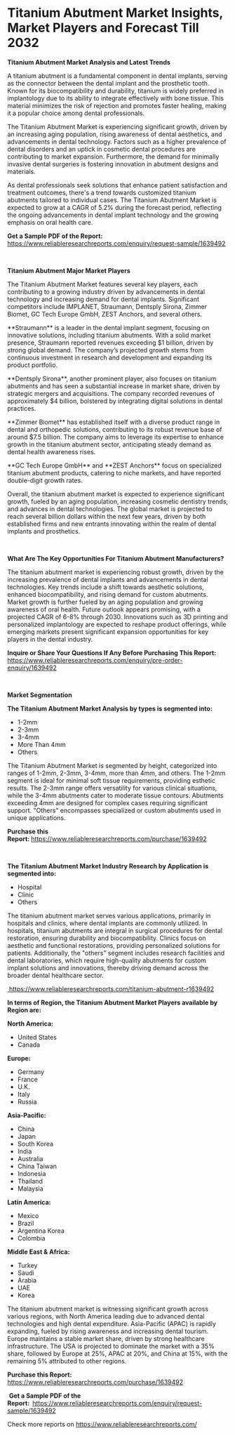 <p><h1>Titanium Abutment Market Insights, Market Players and Forecast Till 2032</h1></p><p><strong>Titanium Abutment Market Analysis and Latest Trends</strong></p>
<p><p>A titanium abutment is a fundamental component in dental implants, serving as the connector between the dental implant and the prosthetic tooth. Known for its biocompatibility and durability, titanium is widely preferred in implantology due to its ability to integrate effectively with bone tissue. This material minimizes the risk of rejection and promotes faster healing, making it a popular choice among dental professionals.</p><p>The Titanium Abutment Market is experiencing significant growth, driven by an increasing aging population, rising awareness of dental aesthetics, and advancements in dental technology. Factors such as a higher prevalence of dental disorders and an uptick in cosmetic dental procedures are contributing to market expansion. Furthermore, the demand for minimally invasive dental surgeries is fostering innovation in abutment designs and materials.</p><p>As dental professionals seek solutions that enhance patient satisfaction and treatment outcomes, there's a trend towards customized titanium abutments tailored to individual cases. The Titanium Abutment Market is expected to grow at a CAGR of 5.2% during the forecast period, reflecting the ongoing advancements in dental implant technology and the growing emphasis on oral health care.</p></p>
<p><strong>Get a Sample PDF of the Report:&nbsp;</strong> <a href="https://www.reliableresearchreports.com/enquiry/request-sample/1639492?utm_campaign=2189&utm_medium=2&utm_source=Github&utm_content=ia&utm_term=30012025&utm_id=titanium-abutment">https://www.reliableresearchreports.com/enquiry/request-sample/1639492</a></p>
<p>&nbsp;</p>
<p><strong>Titanium Abutment Major Market Players</strong></p>
<p><p>The Titanium Abutment Market features several key players, each contributing to a growing industry driven by advancements in dental technology and increasing demand for dental implants. Significant competitors include IMPLANET, Straumann, Dentsply Sirona, Zimmer Biomet, GC Tech Europe GmbH, ZEST Anchors, and several others.</p><p>**Straumann** is a leader in the dental implant segment, focusing on innovative solutions, including titanium abutments. With a solid market presence, Straumann reported revenues exceeding $1 billion, driven by strong global demand. The company’s projected growth stems from continuous investment in research and development and expanding its product portfolio.</p><p>**Dentsply Sirona**, another prominent player, also focuses on titanium abutments and has seen a substantial increase in market share, driven by strategic mergers and acquisitions. The company recorded revenues of approximately $4 billion, bolstered by integrating digital solutions in dental practices.</p><p>**Zimmer Biomet** has established itself with a diverse product range in dental and orthopedic solutions, contributing to its robust revenue base of around $7.5 billion. The company aims to leverage its expertise to enhance growth in the titanium abutment sector, anticipating steady demand as dental health awareness rises.</p><p>**GC Tech Europe GmbH** and **ZEST Anchors** focus on specialized titanium abutment products, catering to niche markets, and have reported double-digit growth rates. </p><p>Overall, the titanium abutment market is expected to experience significant growth, fueled by an aging population, increasing cosmetic dentistry trends, and advances in dental technologies. The global market is projected to reach several billion dollars within the next few years, driven by both established firms and new entrants innovating within the realm of dental implants and prosthetics.</p></p>
<p>&nbsp;</p>
<p><strong>What Are The Key Opportunities For Titanium Abutment Manufacturers?</strong></p>
<p><p>The titanium abutment market is experiencing robust growth, driven by the increasing prevalence of dental implants and advancements in dental technologies. Key trends include a shift towards aesthetic solutions, enhanced biocompatibility, and rising demand for custom abutments. Market growth is further fueled by an aging population and growing awareness of oral health. Future outlook appears promising, with a projected CAGR of 6-8% through 2030. Innovations such as 3D printing and personalized implantology are expected to reshape product offerings, while emerging markets present significant expansion opportunities for key players in the dental industry.</p></p>
<p><strong>Inquire or Share Your Questions If Any Before Purchasing This Report:</strong> <a href="https://www.reliableresearchreports.com/enquiry/pre-order-enquiry/1639492?utm_campaign=2189&utm_medium=2&utm_source=Github&utm_content=ia&utm_term=30012025&utm_id=titanium-abutment">https://www.reliableresearchreports.com/enquiry/pre-order-enquiry/1639492</a></p>
<p>&nbsp;</p>
<p><strong>Market Segmentation</strong></p>
<p><strong>The Titanium Abutment Market Analysis by types is segmented into:</strong></p>
<p><ul><li>1-2mm</li><li>2-3mm</li><li>3-4mm</li><li>More Than 4mm</li><li>Others</li></ul></p>
<p><p>The Titanium Abutment Market is segmented by height, categorized into ranges of 1-2mm, 2-3mm, 3-4mm, more than 4mm, and others. The 1-2mm segment is ideal for minimal soft tissue requirements, providing esthetic results. The 2-3mm range offers versatility for various clinical situations, while the 3-4mm abutments cater to moderate tissue contours. Abutments exceeding 4mm are designed for complex cases requiring significant support. "Others" encompasses specialized or custom abutments used in unique applications.</p></p>
<p><strong>Purchase this Report:&nbsp;</strong><a href="https://www.reliableresearchreports.com/purchase/1639492?utm_campaign=2189&utm_medium=2&utm_source=Github&utm_content=ia&utm_term=30012025&utm_id=titanium-abutment">https://www.reliableresearchreports.com/purchase/1639492</a></p>
<p>&nbsp;</p>
<p><strong>The Titanium Abutment Market Industry Research by Application is segmented into:</strong></p>
<p><ul><li>Hospital</li><li>Clinic</li><li>Others</li></ul></p>
<p><p>The titanium abutment market serves various applications, primarily in hospitals and clinics, where dental implants are commonly utilized. In hospitals, titanium abutments are integral in surgical procedures for dental restoration, ensuring durability and biocompatibility. Clinics focus on aesthetic and functional restorations, providing personalized solutions for patients. Additionally, the "others" segment includes research facilities and dental laboratories, which require high-quality abutments for custom implant solutions and innovations, thereby driving demand across the broader dental healthcare sector.</p></p>
<p><a href="https://www.reliableresearchreports.com/titanium-abutment-r1639492?utm_campaign=2189&utm_medium=2&utm_source=Github&utm_content=ia&utm_term=30012025&utm_id=titanium-abutment">&nbsp;https://www.reliableresearchreports.com/titanium-abutment-r1639492</a></p>
<p><strong>In terms of Region, the Titanium Abutment Market Players available by Region are:</strong></p>
<p>
    <p> <strong> North America: </strong>
        <ul>
            <li>United States</li>
            <li>Canada</li>
        </ul>
        </p> 
    <p> <strong> Europe: </strong>
        <ul>
            <li>Germany</li>
            <li>France</li>
            <li>U.K.</li>
            <li>Italy</li>
            <li>Russia</li>
        </ul>
        </p> 
    <p> <strong> Asia-Pacific: </strong>
        <ul>
            <li>China</li>
            <li>Japan</li>
            <li>South Korea</li>
            <li>India</li>
            <li>Australia</li>
            <li>China Taiwan</li>
            <li>Indonesia</li>
            <li>Thailand</li>
            <li>Malaysia</li>
        </ul>
        </p> 
    <p> <strong> Latin America: </strong>
        <ul>
            <li>Mexico</li>
            <li>Brazil</li>
            <li>Argentina Korea</li>
            <li>Colombia</li>
        </ul>
        </p> 
    <p> <strong> Middle East & Africa: </strong>
        <ul>
            <li>Turkey</li>
            <li>Saudi</li>
            <li>Arabia</li>
            <li>UAE</li>
            <li>Korea</li>
        </ul>
    </p>
    </p>
<p><p>The titanium abutment market is witnessing significant growth across various regions, with North America leading due to advanced dental technologies and high dental expenditure. Asia-Pacific (APAC) is rapidly expanding, fueled by rising awareness and increasing dental tourism. Europe maintains a stable market share, driven by strong healthcare infrastructure. The USA is projected to dominate the market with a 35% share, followed by Europe at 25%, APAC at 20%, and China at 15%, with the remaining 5% attributed to other regions.</p></p>
<p><strong>Purchase this Report: </strong><a href="https://www.reliableresearchreports.com/purchase/1639492?utm_campaign=2189&utm_medium=2&utm_source=Github&utm_content=ia&utm_term=30012025&utm_id=titanium-abutment">https://www.reliableresearchreports.com/purchase/1639492</a></p>
<p>&nbsp;<strong>Get a Sample PDF of the Report:&nbsp;&nbsp;</strong><a href="https://www.reliableresearchreports.com/enquiry/request-sample/1639492?utm_campaign=2189&utm_medium=2&utm_source=Github&utm_content=ia&utm_term=30012025&utm_id=titanium-abutment">https://www.reliableresearchreports.com/enquiry/request-sample/1639492</a></p>
<p><strong></strong></p>
<p>Check more reports on <a href="https://www.reliableresearchreports.com/?utm_campaign=2189&utm_medium=2&utm_source=Github&utm_content=ia&utm_term=30012025&utm_id=titanium-abutment">https://www.reliableresearchreports.com/</a></p>